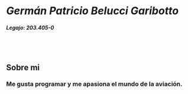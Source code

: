 # _**Germán Patricio Belucci Garibotto**_ 
##### Legajo: 203.405-0 
<br><br>
## Sobre mi
### Me gusta programar y me apasiona el mundo de la aviación.

